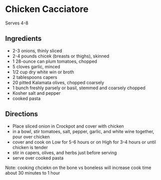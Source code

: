 # Chicken Cacciatore

Serves 4-8

## Ingredients

* 2-3 onions, thinly sliced
* 2-4 pounds chicek (breasts or thighs), skinned
* 1 28-ounce can plum tomatoes, chopped
* 5 cloves garlic, minced
* 1/2 cup dry white win or broth 
* 2 tablespoons capers
* 20 pitted Kalamata olives, chopped coarsely
* 1 bunch freshly parsely or basil, stemmed and coarsely chopped
* Kosher salt and pepper 
* cooked pasta
  
## Directions

* Place sliced onion in Crockpot and cover with chicken
* in a bowl, stir tomatoes, salt, pepper, garlic, and white wine together, pour over chicken
* cover and cook on Low for 5-6 hours or on High for 3-4 hours or until chicken is tender 
* stir in capers, olives, and herbs just before serving
* serve over cooked pasta

Note: cooking chciekn on the bone vs boneless will increase cook time about 30 minutes to 1 hour